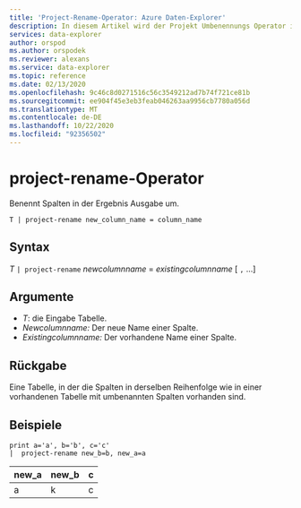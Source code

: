 ```yaml
---
title: 'Project-Rename-Operator: Azure Daten-Explorer'
description: In diesem Artikel wird der Projekt Umbenennungs Operator in Azure Daten-Explorer beschrieben.
services: data-explorer
author: orspod
ms.author: orspodek
ms.reviewer: alexans
ms.service: data-explorer
ms.topic: reference
ms.date: 02/13/2020
ms.openlocfilehash: 9c46c8d0271516c56c3549212ad7b74f721ce81b
ms.sourcegitcommit: ee904f45e3eb3feab046263aa9956cb7780a056d
ms.translationtype: MT
ms.contentlocale: de-DE
ms.lasthandoff: 10/22/2020
ms.locfileid: "92356502"
---
```

# <a name="project-rename-operator"></a>project-rename-Operator

Benennt Spalten in der Ergebnis Ausgabe um.

```kusto
T | project-rename new_column_name = column_name
```

## <a name="syntax"></a>Syntax

*T* `| project-rename` *newcolumnname*  =  *existingcolumnname* [ `,` ...]

## <a name="arguments"></a>Argumente

* *T*: die Eingabe Tabelle.
* *Newcolumnname:* Der neue Name einer Spalte. 
* *Existingcolumnname:* Der vorhandene Name einer Spalte. 

## <a name="returns"></a>Rückgabe

Eine Tabelle, in der die Spalten in derselben Reihenfolge wie in einer vorhandenen Tabelle mit umbenannten Spalten vorhanden sind.

## <a name="examples"></a>Beispiele

<!-- csl: https://help.kusto.windows.net/Samples -->
```kusto
print a='a', b='b', c='c'
|  project-rename new_b=b, new_a=a
```

|new_a|new_b|c|
|---|---|---|
|a|k|c|
